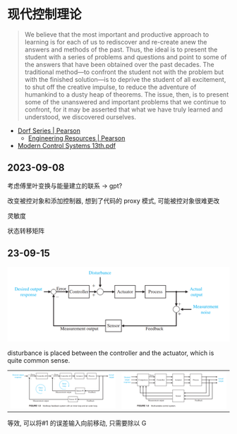 # 现代控制理论

> We believe that the most important and productive approach to learning is for each of us to rediscover and re-create anew the answers and methods of the past. Thus, the ideal is to present the student with a series of problems and questions and point to some of the answers that have been obtained over the past decades. The traditional method—to confront the student not with the problem but with the finished solution—is to deprive the student of all excitement, to shut off the creative impulse, to reduce the adventure of humankind to a dusty heap of theorems. The issue, then, is to present some of the unanswered and important problems that we continue to confront, for it may be asserted that what we have truly learned and understood, we discovered ourselves.

- [Dorf Series | Pearson](https://media.pearsoncmg.com/bc/abp/engineering-resources/products/series.html#series=Dorf)
  - [Engineering Resources | Pearson](https://media.pearsoncmg.com/bc/abp/engineering-resources/products/product.html#product,isbn=0134407628)
- [Modern Control Systems 13th.pdf](https://files.crazt.moe/temp/Modern%20Control%20Systems%2013th.pdf)

## 2023-09-08

考虑傅里叶变换与能量建立的联系 -> gpt?

改变被控对象和添加控制器, 想到了代码的 proxy 模式, 可能被控对象很难更改

灵敏度

状态转移矩阵

## 23-09-15

![](assets/2023-09-15-16-41-49.png)

disturbance is placed between the controller and the actuator, which is quite common sense.

|                                     |                                     |
| ----------------------------------- | ----------------------------------- |
| ![](assets/2023-09-15-16-50-58.png) | ![](assets/2023-09-15-16-51-16.png) |

等效, 可以将#1 的误差输入向前移动, 只需要除以 G
